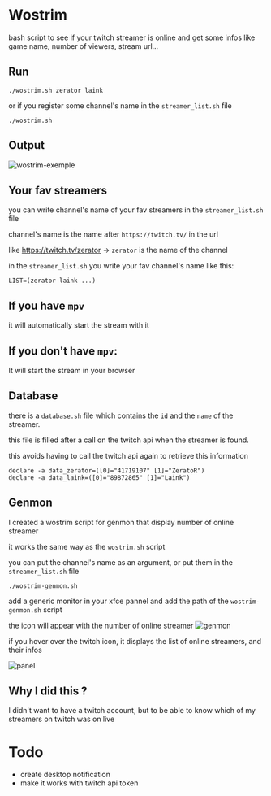# Wostrim
bash script to see if your twitch streamer is online and get some infos like game name, number of viewers, stream url...

## Run
```
./wostrim.sh zerator laink
```
or if you register some channel's name in the `streamer_list.sh` file
```
./wostrim.sh
```

## Output
![wostrim-exemple](https://user-images.githubusercontent.com/22444128/152661561-29439b06-7bfa-4377-b561-cda2f8a7905f.png)

## Your fav streamers

you can write channel's name of your fav streamers in the `streamer_list.sh` file

channel's name is the name after `https://twitch.tv/` in the url

like https://twitch.tv/zerator -> `zerator` is the name of the channel

in the `streamer_list.sh` you write your fav channel's name like this:

`LIST=(zerator laink ...)`

## If you have `mpv` 
it will automatically start the stream with it

## If you don't have `mpv`:
It will start the stream in your browser

## Database
there is a `database.sh` file which contains the `id` and the `name` of the streamer.

this file is filled after a call on the twitch api when the streamer is found.

this avoids having to call the twitch api again to retrieve this information 

```
declare -a data_zerator=([0]="41719107" [1]="ZeratoR")
declare -a data_laink=([0]="89872865" [1]="Laink")
```

## Genmon
I created a wostrim script for genmon that display number of online streamer

it works the same way as the `wostrim.sh` script

you can put the channel's name as an argument, or put them in the `streamer_list.sh` file

```
./wostrim-genmon.sh
```

add a generic monitor in your xfce pannel and add the path of the `wostrim-genmon.sh` script

the icon will appear with the number of online streamer ![genmon](https://user-images.githubusercontent.com/22444128/152661294-9bb29c09-9c40-44d9-9be9-734dfd44f864.png)


if you hover over the twitch icon, it displays the list of online streamers, and their infos

![panel](https://user-images.githubusercontent.com/22444128/152661226-51ab2a53-c616-4fdb-9923-bdf2af325d1d.png)


## Why I did this ?
I didn't want to have a twitch account, but to be able to know which of my streamers on twitch was on live

# Todo
- create desktop notification
- make it works with twitch api token
